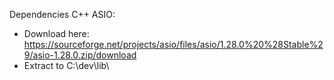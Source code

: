 Dependencies
C++ ASIO:
- Download here:
  https://sourceforge.net/projects/asio/files/asio/1.28.0%20%28Stable%29/asio-1.28.0.zip/download
- Extract to C:\dev\lib\
